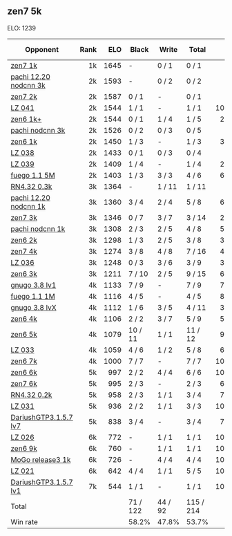 ## zen7 5k ##

ELO: 1239

Opponent | Rank | ELO | Black | Write | Total | Win rate
---------|-----:|----:|-------|-------|-------|-------:
[zen7 1k](zen7%201k.md) | 1k | 1645 | - | 0 / 1 | 0 / 1 | 0.0%
[pachi 12.20 nodcnn 3k](pachi%2012.20%20nodcnn%203k.md) | 2k | 1593 | - | 0 / 2 | 0 / 2 | 0.0%
[zen7 2k](zen7%202k.md) | 2k | 1587 | 0 / 1 | - | 0 / 1 | 0.0%
[LZ 041](LZ%20041.md) | 2k | 1544 | 1 / 1 | - | 1 / 1 | 100.0%
[zen6 1k+](zen6%201k+.md) | 2k | 1544 | 0 / 1 | 1 / 4 | 1 / 5 | 20.0%
[pachi nodcnn 3k](pachi%20nodcnn%203k.md) | 2k | 1526 | 0 / 2 | 0 / 3 | 0 / 5 | 0.0%
[zen6 1k](zen6%201k.md) | 2k | 1450 | 1 / 3 | - | 1 / 3 | 33.3%
[LZ 038](LZ%20038.md) | 2k | 1433 | 0 / 1 | 0 / 3 | 0 / 4 | 0.0%
[LZ 039](LZ%20039.md) | 2k | 1409 | 1 / 4 | - | 1 / 4 | 25.0%
[fuego 1.1 5M](fuego%201.1%205M.md) | 2k | 1403 | 1 / 3 | 3 / 3 | 4 / 6 | 66.7%
[RN4.32 0.3k](RN4.32%200.3k.md) | 3k | 1364 | - | 1 / 11 | 1 / 11 | 9.1%
[pachi 12.20 nodcnn 1k](pachi%2012.20%20nodcnn%201k.md) | 3k | 1360 | 3 / 4 | 2 / 4 | 5 / 8 | 62.5%
[zen7 3k](zen7%203k.md) | 3k | 1346 | 0 / 7 | 3 / 7 | 3 / 14 | 21.4%
[pachi nodcnn 1k](pachi%20nodcnn%201k.md) | 3k | 1308 | 2 / 3 | 2 / 5 | 4 / 8 | 50.0%
[zen6 2k](zen6%202k.md) | 3k | 1298 | 1 / 3 | 2 / 5 | 3 / 8 | 37.5%
[zen7 4k](zen7%204k.md) | 3k | 1274 | 3 / 8 | 4 / 8 | 7 / 16 | 43.8%
[LZ 036](LZ%20036.md) | 3k | 1248 | 0 / 3 | 3 / 6 | 3 / 9 | 33.3%
[zen6 3k](zen6%203k.md) | 3k | 1211 | 7 / 10 | 2 / 5 | 9 / 15 | 60.0%
[gnugo 3.8 lv1](gnugo%203.8%20lv1.md) | 4k | 1133 | 7 / 9 | - | 7 / 9 | 77.8%
[fuego 1.1 1M](fuego%201.1%201M.md) | 4k | 1116 | 4 / 5 | - | 4 / 5 | 80.0%
[gnugo 3.8 lvX](gnugo%203.8%20lvX.md) | 4k | 1112 | 1 / 6 | 3 / 5 | 4 / 11 | 36.4%
[zen6 4k](zen6%204k.md) | 4k | 1106 | 2 / 2 | 3 / 7 | 5 / 9 | 55.6%
[zen6 5k](zen6%205k.md) | 4k | 1079 | 10 / 11 | 1 / 1 | 11 / 12 | 91.7%
[LZ 033](LZ%20033.md) | 4k | 1059 | 4 / 6 | 1 / 2 | 5 / 8 | 62.5%
[zen6 7k](zen6%207k.md) | 4k | 1000 | 7 / 7 | - | 7 / 7 | 100.0%
[zen6 6k](zen6%206k.md) | 5k | 997 | 2 / 2 | 4 / 4 | 6 / 6 | 100.0%
[zen7 6k](zen7%206k.md) | 5k | 995 | 2 / 3 | - | 2 / 3 | 66.7%
[RN4.32 0.2k](RN4.32%200.2k.md) | 5k | 958 | 2 / 3 | 1 / 1 | 3 / 4 | 75.0%
[LZ 031](LZ%20031.md) | 5k | 936 | 2 / 2 | 1 / 1 | 3 / 3 | 100.0%
[DariushGTP3.1.5.7 lv7](DariushGTP3.1.5.7%20lv7.md) | 5k | 838 | 3 / 4 | - | 3 / 4 | 75.0%
[LZ 026](LZ%20026.md) | 6k | 772 | - | 1 / 1 | 1 / 1 | 100.0%
[zen6 9k](zen6%209k.md) | 6k | 760 | - | 1 / 1 | 1 / 1 | 100.0%
[MoGo release3 1k](MoGo%20release3%201k.md) | 6k | 726 | - | 4 / 4 | 4 / 4 | 100.0%
[LZ 021](LZ%20021.md) | 6k | 642 | 4 / 4 | 1 / 1 | 5 / 5 | 100.0%
[DariushGTP3.1.5.7 lv1](DariushGTP3.1.5.7%20lv1.md) | 7k | 544 | 1 / 1 | - | 1 / 1 | 100.0%
Total | | | 71 / 122 | 44 / 92 | 115 / 214 | 
Win rate| | | 58.2% | 47.8% | 53.7% | 
